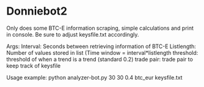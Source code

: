 Donniebot2
==========
Only does some BTC-E information scraping, simple calculations and
print in console. Be sure to adjust keysfile.txt accordingly.

Args:
Interval: Seconds between retrieving information of BTC-E
Listlength: Number of values stored in list (Time window =
interval*listlength
threshold: threshold of when a trend is a trend (standard 0.2)
trade pair: trade pair to keep track of
keysfile

Usage example: python analyzer-bot.py 30 30 0.4 btc_eur keysfile.txt
